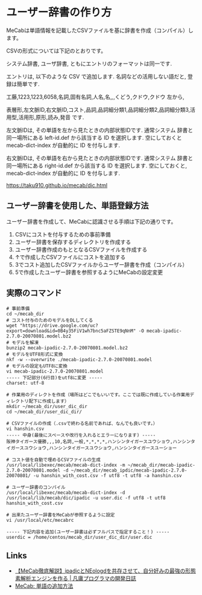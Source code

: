 # ユーザー辞書の作り方

MeCabは単語情報を記載したCSVファイルを基に辞書を作成（コンパイル）します。

CSVの形式については下記のとおりです。

システム辞書, ユーザ辞書, ともにエントリのフォーマットは同一です.

エントリは, 以下のような CSV で追加します. 名詞などの活用しない語だと, 登録は簡単です.

工藤,1223,1223,6058,名詞,固有名詞,人名,名,*,*,くどう,クドウ,クドウ
左から,

表層形,左文脈ID,右文脈ID,コスト,品詞,品詞細分類1,品詞細分類2,品詞細分類3,活用型,活用形,原形,読み,発音
です.

左文脈IDは, その単語を左から見たときの内部状態IDです. 通常システム 辞書と同一場所にある left-id.def から該当する ID を選択します. 空にしておくと mecab-dict-index が自動的に ID を付与します.

右文脈IDは, その単語を右から見たときの内部状態IDです. 通常システム 辞書と同一場所にある right-id.def から該当する ID を選択します. 空にしておくと, mecab-dict-index が自動的に ID を付与します.

https://taku910.github.io/mecab/dic.html


## ユーザー辞書を使用した、単語登録方法

ユーザー辞書を作成して、MeCabに認識させる手順は下記の通りです。

1. CSVにコストを付与するための事前準備
2. ユーザー辞書を保存するディレクトリを作成する
3. ユーザー辞書作成のもととなるCSVファイルを作成する
4. ↑で作成したCSVファイルにコストを追加する
5. 3でコスト追加したCSVファイルからユーザー辞書を作成（コンパイル）
6. 5で作成したユーザー辞書を参照するようにMeCabの設定変更

## 実際のコマンド

```
# 事前準備
cd ~/mecab_dir
# コスト付与のためのモデルをDLしてくる
wget "https://drive.google.com/uc?export=download&id=0B4y35FiV1wh7bnc5aFZSTE9qNnM" -O mecab-ipadic-2.7.0-20070801.model.bz2
# モデルを解凍
bunzip2 mecab-ipadic-2.7.0-20070801.model.bz2
# モデルをUTF8形式に変換
nkf -w --overwrite ./mecab-ipadic-2.7.0-20070801.model
# モデルの設定もUTF8に変換
vi mecab-ipadic-2.7.0-20070801.model
----- 下記部分(6行目)をutf8に変更 -----
charset: utf-8

# 作業用のディレクトを作成（場所はどこでもいいです。ここでは既に作成している作業用ディレクトリ配下に作成します）
mkdir ~/mecab_dir/user_dic_dir
cd ~/mecab_dir/user_dic_dir/

# CSVファイルの作成（.csvで終わる名前であれば、なんでも良いです。）
vi hanshin.csv
----- 中身(最後にスペースや改行を入れるとエラーになります) -----
阪神タイガース優勝,,,10,名詞,一般,*,*,*,*,ハンシンタイガースユウショウ,ハンシンタイガースユウショウ,ハンシンタイガースユウショウ,ハンシンタイガースユーショー

# コスト値を自動で埋めるCSVファイルの生成
/usr/local/libexec/mecab/mecab-dict-index -m ~/mecab_dir/mecab-ipadic-2.7.0-20070801.model -d ~/mecab_dir/mecab_ipdic/mecab-ipadic-2.7.0-20070801/ -u hanshin_with_cost.csv -f utf8 -t utf8 -a hanshin.csv

# ユーザー辞書のコンパイル
/usr/local/libexec/mecab/mecab-dict-index -d /usr/local/lib/mecab/dic/ipadic -u user.dic -f utf8 -t utf8 hanshin_with_cost.csv

# 出来たユーザー辞書をMeCabが参照するように設定
vi /usr/local/etc/mecabrc

----- 下記内容を追加(ユーザー辞書は必ずフルパスで指定すること！) -----
userdic = /home/centos/mecab_dir/user_dic_dir/user.dic
```

## Links

- [【MeCab徹底解説】ipadicとNEologdを共存させて、自分好みの最強の形態素解析エンジンを作る | 凡庸プログラマの開発日誌](https://studio-babe.com/blog/%E8%87%AA%E7%84%B6%E8%A8%80%E8%AA%9E%E5%87%A6%E7%90%86/258/#i-8)
- [MeCab: 単語の追加方法](https://taku910.github.io/mecab/dic.html)

